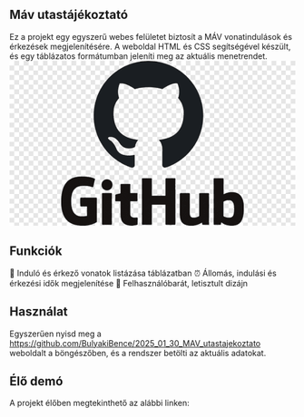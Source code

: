  ## Máv utastájékoztató

 
 Ez a projekt egy egyszerű webes felületet biztosít a MÁV vonatindulások és érkezések megjelenítésére. A weboldal HTML és CSS segítségével készült, és egy táblázatos formátumban jeleníti meg az aktuális menetrendet.
![alt text](github_logo.png)

## Funkciók
🚉 Induló és érkező vonatok listázása táblázatban
⏰ Állomás, indulási és érkezési idők megjelenítése
🎨 Felhasználóbarát, letisztult dizájn
## Használat
Egyszerűen nyisd meg a https://github.com/BulyakiBence/2025_01_30_MAV_utastajekoztato weboldalt a böngészőben, és a rendszer betölti az aktuális adatokat.

## Élő demó
A projekt élőben megtekinthető az alábbi linken: